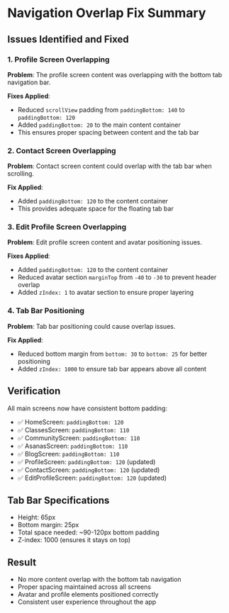 # Navigation Overlap Fix Summary

## Issues Identified and Fixed

### 1. Profile Screen Overlapping
**Problem**: The profile screen content was overlapping with the bottom tab navigation bar.

**Fixes Applied**:
- Reduced `scrollView` padding from `paddingBottom: 140` to `paddingBottom: 120`
- Added `paddingBottom: 20` to the main content container
- This ensures proper spacing between content and the tab bar

### 2. Contact Screen Overlapping
**Problem**: Contact screen content could overlap with the tab bar when scrolling.

**Fix Applied**:
- Added `paddingBottom: 120` to the content container
- This provides adequate space for the floating tab bar

### 3. Edit Profile Screen Overlapping
**Problem**: Edit profile screen content and avatar positioning issues.

**Fixes Applied**:
- Added `paddingBottom: 120` to the content container
- Reduced avatar section `marginTop` from `-40` to `-30` to prevent header overlap
- Added `zIndex: 1` to avatar section to ensure proper layering

### 4. Tab Bar Positioning
**Problem**: Tab bar positioning could cause overlap issues.

**Fix Applied**:
- Reduced bottom margin from `bottom: 30` to `bottom: 25` for better positioning
- Added `zIndex: 1000` to ensure tab bar appears above all content

## Verification

All main screens now have consistent bottom padding:
- ✅ HomeScreen: `paddingBottom: 120`
- ✅ ClassesScreen: `paddingBottom: 110` 
- ✅ CommunityScreen: `paddingBottom: 110`
- ✅ AsanasScreen: `paddingBottom: 110`
- ✅ BlogScreen: `paddingBottom: 110`
- ✅ ProfileScreen: `paddingBottom: 120` (updated)
- ✅ ContactScreen: `paddingBottom: 120` (updated)
- ✅ EditProfileScreen: `paddingBottom: 120` (updated)

## Tab Bar Specifications
- Height: 65px
- Bottom margin: 25px
- Total space needed: ~90-120px bottom padding
- Z-index: 1000 (ensures it stays on top)

## Result
- No more content overlap with the bottom tab navigation
- Proper spacing maintained across all screens
- Avatar and profile elements positioned correctly
- Consistent user experience throughout the app
